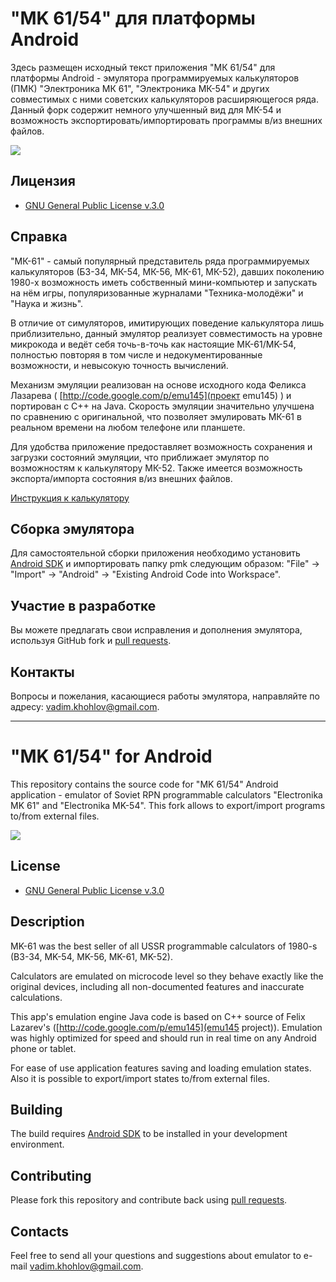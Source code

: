 # "MK 61/54" для платформы Android

Здесь размещен исходный текст приложения "МК 61/54" для платформы Android - эмулятора программируемых калькуляторов
(ПМК) "Электроника МК 61", "Электроника МК-54" и других совместимых с ними советских калькуляторов расширяющегося ряда.
Данный форк содержит немного улучшенный вид для МК-54 и возможность экспортировать/импортировать программы в/из 
внешних файлов.

<a href="https://play.google.com/store/apps/details?id=com.cax.pmk.ext&hl=ru" alt="Download from Google Play">
  <img src="http://www.android.com/images/brand/android_app_on_play_large.png">
</a>

## Лицензия

* [GNU General Public License v.3.0](http://www.gnu.org/licenses/gpl-3.0.html)


## Справка

"МК-61" - самый популярный представитель ряда программируемых калькуляторов (Б3-34, МК-54, МК-56, МК-61, МК-52), давших поколению 1980-х возможность иметь собственный мини-компьютер и запускать на нём игры, популяризованные журналами "Техника-молодёжи" и "Наука и жизнь".

В отличие от симуляторов, имитирующих поведение калькулятора лишь приблизительно, данный эмулятор реализует совместимость на уровне микрокода и ведёт себя точь-в-точь как настоящиe МК-61/MK-54, полностью повторяя в том числе и недокументированные возможности, и невысокую точность вычислений.

Механизм эмуляции реализован на основе исходного кода Феликса Лазарева ( [http://code.google.com/p/emu145](проект emu145) )
и портирован с C++ на Java.
Скорость эмуляции значительно улучшена по сравнению с оригинальной, что позволяет эмулировать МК-61 в реальном времени на любом телефоне или планшете.

Для удобства приложение предоставляет возможность сохранения и загрузки состояний эмуляции, что приближает эмулятор по
возможностям к калькулятору МК-52.
Также имеется возможность экспорта/импорта состояния в/из внешних файлов.

[Инструкция к калькулятору](http://htmlpreview.github.io/?https://github.com/xvadim/pmk-android/blob/master/instruction/instruction.html)

## Сборка эмулятора

Для самостоятельной сборки приложения необходимо установить [Android SDK](http://developer.android.com/sdk/index.html)
и импортировать папку pmk следующим образом: "File" -> "Import" -> "Android" -> "Existing Android Code into Workspace".


## Участие в разработке

Вы можете предлагать свои исправления и дополнения эмулятора, используя GitHub fork и
[pull requests](https://github.com/github/android/pulls).


## Контакты

Вопросы и пожелания, касающиеся работы эмулятора, направляйте по адресу: <vadim.khohlov@gmail.com>.

---

# "MK 61/54" for Android

This repository contains the source code for "MK 61/54" Android application - emulator of Soviet RPN programmable
calculators "Electronika MK 61" and "Electronika MK-54".
This fork allows to export/import programs to/from external files.

<a href="https://play.google.com/store/apps/details?id=com.cax.pmk" alt="Download from Google Play">
  <img src="http://www.android.com/images/brand/android_app_on_play_large.png">
</a>


## License

* [GNU General Public License v.3.0](http://www.gnu.org/licenses/gpl-3.0.html)


## Description

MK-61 was the best seller of all USSR programmable calculators of 1980-s (B3-34, MK-54, MK-56, MK-61, MK-52).

Calculators are emulated on microcode level so they behave exactly like the original devices, including all non-documented features and inaccurate calculations.

This app's emulation engine Java code is based on C++ source of Felix Lazarev's ([http://code.google.com/p/emu145](emu145 project)).
Emulation was highly optimized for speed and should run in real time on any Android phone or tablet.

For ease of use application features saving and loading emulation states. Also it is possible to export/import states 
to/from external files.


## Building

The build requires [Android SDK](http://developer.android.com/sdk/index.html) to be installed in your development environment.


## Contributing

Please fork this repository and contribute back using [pull requests](https://github.com/github/android/pulls).


## Contacts

Feel free to send all your questions and suggestions about emulator to e-mail <vadim.khohlov@gmail.com>.
